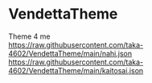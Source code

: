 # VendettaTheme
Theme 4 me  
https://raw.githubusercontent.com/taka-4602/VendettaTheme/main/nahi.json  
https://raw.githubusercontent.com/taka-4602/VendettaTheme/main/kaitosai.json
